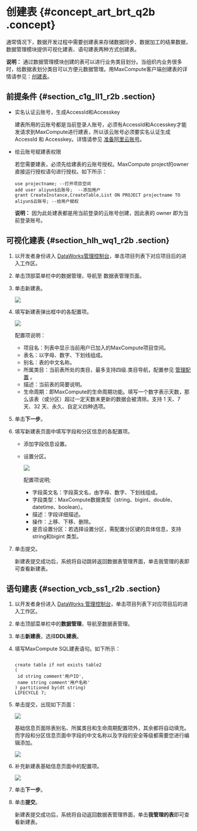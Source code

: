 # 创建表 {#concept_art_brt_q2b .concept}

通常情况下，数据开发过程中需要创建表来存储数据同步、数据加工的结果数据，数据管理模块提供可视化建表、语句建表两种方式创建表。

**说明：** 通过数据管理模块创建的表可以进行业务类目划分。当组织内业务很多时，给数据表划分类目可以方便元数据管理。用MaxCompute客户端创建表的详情请参见：[创建表](intl.zh-CN/使用指南/数据管理/创建表.md#)。

## 前提条件 {#section_c1g_ll1_r2b .section}

-   实名认证云账号，生成AccessId和Accesskey

    建表所用的云账号都是当前登录人账号，必须有AccessId和Accesskey才能发请求到MaxCompute进行建表，所以该云账号必须要实名认证生成 AccessId 和 Accesskey。详情请参见 [准备阿里云账号](../../../../intl.zh-CN/准备工作/管理员使用云账号/准备阿里云账号.md#)。

-   给云账号赋建表权限

    若您需要建表，必须先给建表的云账号授权。MaxCompute project的owner直接运行授权语句进行授权。如下所示：

    ```
    use projectname; --打开项目空间
    add user aliyun$云账号;  --添加用户
    grant CreateInstance,CreateTable,List ON PROJECT projectname TO aliyun$云账号; --给用户赋权
    ```

    **说明：** 因为此处建表都是用当前登录的云账号创建，因此表的 owner 即为当前登录账号。


## 可视化建表 {#section_hlh_wq1_r2b .section}

1.  以开发者身份进入 [DataWorks管理控制台](https://workbench.data.aliyun.com/console)，单击项目列表下对应项目后的进入工作区。
2.  单击顶部菜单栏中的数据管理，导航至 数据表管理页面。
3.  单击新建表。

    ![](http://static-aliyun-doc.oss-cn-hangzhou.aliyuncs.com/assets/img/16346/15368065848649_zh-CN.png)

4.  填写新建表弹出框中的各配置项。

    ![](http://static-aliyun-doc.oss-cn-hangzhou.aliyuncs.com/assets/img/16346/15368065848650_zh-CN.png)

    配置项说明：

    -   项目名：列表中显示当前用户已加入的MaxCompute项目空间。
    -   表名：以字母、数字、下划线组成。
    -   别名：表的中文名称。
    -   所属类目：当前表所处的类目，最多支持四级.类目导航，配置参见 [管理配置](intl.zh-CN/使用指南/数据管理/管理配置.md#) 。
    -   描述：当前表的简要说明。
    -   生命周期：即MaxCompute的生命周期功能。填写一个数字表示天数，那么该表（或分区）超过一定天数未更新的数据会被清除。支持 1 天、7 天、32 天、永久、自定义四种选项。
5.  单击**下一步**。
6.  填写新建表页面中填写字段和分区信息的各配置项。
    -   添加字段信息设置。
    -   设置分区。

        ![](http://static-aliyun-doc.oss-cn-hangzhou.aliyuncs.com/assets/img/16346/15368065848651_zh-CN.png)

        配置项说明;

        -   字段英文名：字段英文名，由字母、数字、下划线组成。
        -   字段类型：MaxCompute数据类型（string、bigint、double、datetime、boolean）。
        -   描述：字段详细描述。
        -   操作：上移、下移、删除。
        -   是否设置分区：若选择设置分区，需配置分区键的具体信息，支持string和bigint 类型。
7.  单击提交。

    新建表提交成功后，系统将自动跳转返回数据表管理界面，单击我管理的表即可查看新建表。


## 语句建表 {#section_vcb_ss1_r2b .section}

1.  以开发者身份进入 [DataWorks 管理控制台](https://workbench.data.aliyun.com/console)，单击项目列表下对应项目后的进入工作区。
2.  单击顶部菜单栏中的**数据管理**，导航至数据表管理。
3.  单击**新建表**，选择**DDL建表**。
4.  填写MaxCompute SQL建表语句。如下所示：

    ```
    
    create table if not exists table2
    (
     id string comment'用户ID', 
     name string comment'用户名称'
    ) partitioned by(dt string) 
    LIFECYCLE 7;
    ```

5.  单击提交，出现如下页面：

    ![](http://static-aliyun-doc.oss-cn-hangzhou.aliyuncs.com/assets/img/16346/15368065848653_zh-CN.png)

    基础信息页面除表别名、所属类目和生命周期配置项外，其余都将自动填充。而字段和分区信息页面中字段的中文名称以及字段的安全等级都需要您进行编辑添加。

    ![](http://static-aliyun-doc.oss-cn-hangzhou.aliyuncs.com/assets/img/16346/15368065858654_zh-CN.png)

6.  补充新建表基础信息页面中的配置项。

    ![](http://static-aliyun-doc.oss-cn-hangzhou.aliyuncs.com/assets/img/16346/15368065858655_zh-CN.png)

7.  单击**下一步**。
8.  单击**提交**。

    新建表提交成功后，系统将自动返回数据表管理界面，单击**我管理的表**即可查看新建表。


